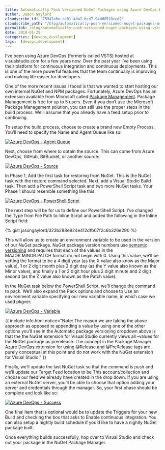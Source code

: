 ```yaml
---
title: Automatically Push Versioned NuGet Packages using Azure DevOps Build Process
author: Jason Gaylord
cloudscribe_id: "75347a6e-ce01-4da2-bcd7-94dd0520ccd2"
cloudscribe_path: "/blog/automatically-push-versioned-nuget-packages-using-vsts-build-process"
permalink: /blog/automatically-push-versioned-nuget-packages-using-vsts-build-process
date: 2018-01-25
categories: [devops,development]
tags:  [devops,development]
---
```


I’ve been using Azure DevOps (formerly called VSTS) hosted at visualstudio.com for a few years now. Over the past year I’ve been using their platform for continuous integration and continuous deployments. This is one of the more powerful features that the team continually is improving and making life easier for developers.

One of the more recent issues I faced is that we wanted to start hosting our own internal NuGet and NPM packages. Fortunately, Azure DevOps has an extension available from Microsoft called [Package Management](http://jasong.us/2DKfc04). Package Management is free for up to 5 users. Even if you don’t use the Microsoft Package Management solution, you can still use the proper steps in the build process. We’ll assume that you already have a feed setup prior to continuing.

To setup the build process, choose to create a brand new Empty Process. You’ll need to specify the Name and Agent Queue like so:

[![Azure DevOps - Agent Queue](https://cdn.jasongaylord.com/images/2018/01/25/agentqueue.png "Azure DevOps - Agent Queue")](https://cdn.jasongaylord.com/images/2018/01/25/agentqueue.png)

Next, choose from where to obtain the source. This can come from Azure DevOps, GitHub, BitBucket, or another source:

[![Azure DevOps - Source](https://cdn.jasongaylord.com/images/2018/01/25/source.png "Azure DevOps - Source")](https://cdn.jasongaylord.com/images/2018/01/25/source.png)

In Phase 1, Add the first task for restoring from NuGet. This is the NuGet task with the restore command selected. Next, add a Visual Studio Build task. Then add a PowerShell Script task and two more NuGet tasks. Your Phase 1 should resemble something like this:

[![Azure DevOps - PowerShell Script](https://cdn.jasongaylord.com/images/2018/01/25/powershellscript.png "Azure DevOps - PowerShell Script")](https://cdn.jasongaylord.com/images/2018/01/25/powershellscript.png)

The next step will be for us to define our PowerShell Script. I’ve changed the Type from File Path to Inline Script and added the following in the Inline Script field:

{% gist jasongaylord/323b288e924e412dfb67f2c6b326e290 %}

This will allow us to create an environment variable to be used in the version of our NuGet package. NuGet package version numbers use [semantic versioning](http://jasong.us/2EaVBDW) and requires that each of the values in the MAJOR.MINOR.PATCH format do not begin with 0. Using this value, we’ll be setting the format to be a 4 digit year (as the X value also know as the Major value), 1 or 2 digit month plus 2 digit day (as the Y value also known as the Minor value), and finally a 1 or 2 digit hour plus 2 digit minute and 2 digit second (as the Z value also known as the Patch value).

In the NuGet task below the PowerShell Script, we’ll change the command to pack. We’ll also expand the Pack options and choose to Use an environment variable specifying our new variable name, in which case we used pkgver.

[![Azure DevOps - Variable](https://cdn.jasongaylord.com/images/2018/01/25/variable.png "Azure DevOps - Variable")](https://cdn.jasongaylord.com/images/2018/01/25/variable.png)

{{ include info.html notice="Note: The reason we are taking the above approach as opposed to appending a value by using one of the other options you’ll see in the Automatic package versioning dropdown above is that the the NuGet extension for Visual Studio currently views all –values for the NuGet package as prerelease. The concept in the Package Manager Azure DevOps extension for using @Release and @PreRelease tags are purely conceptual at this point and do not work with the NuGet extension for Visual Studio." }}

Finally, we’ll update the last NuGet task so that the command is push and we’ll update our Target Feed location to be This account/collection and choose our feed we already have created in the drop down. If you are using an external NuGet server, you’ll be able to choose that option adding your server and credentials through the manager. So, your first phase should be complete and look like so:

[![Azure DevOps - Success](https://cdn.jasongaylord.com/images/2018/01/25/success.png "Azure DevOps - Success")](https://cdn.jasongaylord.com/images/2018/01/25/success.png)

One final item that is optional would be to update the Triggers for your new Build and checking the box that asks to Enable continuous integration. You can also setup a nightly build schedule if you’d like to have a nightly NuGet package built.

Once everything builds successfully, hop over to Visual Studio and check out your package in the NuGet Package Manager.